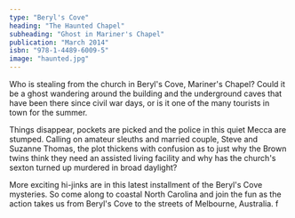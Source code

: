 ```yaml
---
type: "Beryl's Cove"
heading: "The Haunted Chapel"
subheading: "Ghost in Mariner's Chapel"
publication: "March 2014"
isbn: "978-1-4489-6009-5"
image: "haunted.jpg"
---
```


Who is stealing from the church in Beryl's Cove, Mariner's Chapel? Could it be a ghost wandering around the building and the underground caves that have been there since civil war days, or is it one of the many tourists in town for the summer.

Things disappear, pockets are picked and the police in this quiet Mecca are stumped. Calling on amateur sleuths and married couple, Steve and Suzanne Thomas, the plot thickens with confusion as to just why the Brown twins think they need an assisted living facility and why has the church's sexton turned up murdered in broad daylight?

More exciting hi-jinks are in this latest installment of the Beryl's Cove mysteries. So come along to coastal North Carolina and join the fun as the action takes us from Beryl's Cove to the streets of Melbourne, Australia. f
